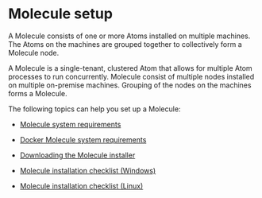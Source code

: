 # Molecule setup

<head>
  <meta name="guidename" content="Integration"/>
  <meta name="context" content="GUID-ecdadb16-a51a-465b-90d5-b095acca4823"/>
</head>


A Molecule consists of one or more Atoms installed on multiple machines. The Atoms on the machines are grouped together to collectively form a Molecule node.

A Molecule is a single-tenant, clustered Atom that allows for multiple Atom processes to run concurrently. Molecule consist of multiple nodes installed on multiple on-premise machines. Grouping of the nodes on the machines forms a Molecule.

The following topics can help you set up a Molecule:

- [Molecule system requirements](r-atm-Molecule_system_requirements_41f9a675-ab11-4f3b-bf51-1655394aba5b.md)

- [Docker Molecule system requirements](r-atm-Docker_Molecule_system_requirements_f881d31a-880c-46ec-a222-1f27b8ab1604.md)

- [Downloading the Molecule installer](t-atm-Downloading_the_Molecule_installer_edb2871c-e830-4756-b8fc-846cb5b81652.md)

- [Molecule installation checklist \(Windows\)](int-Molecule_installation_checklist_Windows_72ac67a8-f757-4d7a-9fec-5f614c2f8039.md)

- [Molecule installation checklist \(Linux\)](int-Molecule_installation_checklist_Linux_cff53cf9-83a2-400b-9cf0-f4f1a76013df.md)